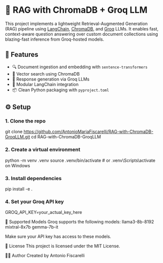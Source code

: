 
# 🧠 RAG with ChromaDB + Groq LLM

This project implements a lightweight Retrieval-Augmented Generation (RAG) pipeline using [LangChain](https://www.langchain.com/), [ChromaDB](https://www.trychroma.com/), and [Groq](https://console.groq.com/) LLMs. It enables fast, context-aware question answering over custom document collections using blazing-fast inference from Groq-hosted models.



## 🚀 Features

- 🔍 Document ingestion and embedding with `sentence-transformers`
- 🧠 Vector search using ChromaDB
- 🤖 Response generation via Groq LLMs
- 🧩 Modular LangChain integration
- 📦 Clean Python packaging with `pyproject.toml`



## ⚙️ Setup

### 1. Clone the repo
git clone https://github.com/AntonioMariaFiscarelli/RAG-with-ChromaDB-GroqLLM.git
cd RAG-with-ChromaDB-GroqLLM

### 2.  Create a virtual environment
python -m venv .venv
source .venv/bin/activate  # or .venv\Scripts\activate on Windows

### 3.  Install dependencies
pip install -e .

### 4. Set your Groq API key
GROQ_API_KEY=your_actual_key_here


🧠 Supported Models
Groq supports the following models:
    llama3-8b-8192
    mixtral-8x7b
    gemma-7b-it

Make sure your API key has access to these models.


📜 License
This project is licensed under the MIT License.

🙋‍♂️ Author
Created by Antonio Fiscarelli

